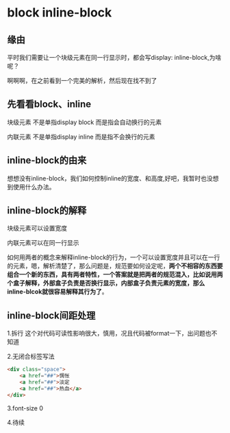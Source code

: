# block inline-block
## 缘由
平时我们需要让一个块级元素在同一行显示时，都会写display: inline-block,为啥呢？

啊啊啊，在之前看到一个完美的解析，然后现在找不到了


## 先看看block、inline

块级元素 不是单指display block 而是指会自动换行的元素

内联元素 不是单指display inline 而是指不会换行的元素

## inline-block的由来

想想没有inline-block，我们如何控制inline的宽度、和高度,好吧，我暂时也没想到使用什么办法。

## inline-block的解释

块级元素可以设置宽度

内联元素可以在同一行显示

如何用两者的概念来解释inline-block的行为，一个可以设置宽度并且可以在一行的元素，嗯，解析清楚了，那么问题是，规范要如何设定呢，**两个不相容的东西要组合一个新的东西，具有两者特性，一个答案就是把两者的规范混入，比如说用两个盒子解释，外部盒子负责是否换行显示，内部盒子负责元素的宽度，那么inline-blcok就很容易解释其行为了**。


## inline-block间距处理
1.拆行  这个对代码可读性影响很大，慎用，况且代码被format一下，出问题也不知道



2.无闭合标签写法

```html
<div class="space">
    <a href="##">惆怅
    <a href="##">淡定
    <a href="##">热血</a>
</div>
```

3.font-size 0

4.待续